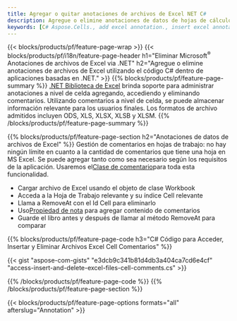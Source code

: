 ```yaml
---
title: Agregar o quitar anotaciones de archivos de Excel NET C#
description: Agregue o elimine anotaciones de datos de hojas de cálculo de Excel y OpenOffice con solo unas pocas líneas de código C#.
keywords: [C# Aspose.Cells., add excel annotation., insert excel annotation., access excel annotation., remove excel annotation., delete excel annotation., add annotation in excel., insert annotation in excel., access annotation in excel., remove annotation in excel., delete annotation in excel]
---
```

{{< blocks/products/pf/feature-page-wrap >}}
{{< blocks/products/pf/i18n/feature-page-header h1="Eliminar Microsoft<sup>&reg;</sup> Anotaciones de archivos de Excel via .NET" h2="Agregue o elimine anotaciones de archivos de Excel utilizando el código C# dentro de aplicaciones basadas en .NET." >}}
{{% blocks/products/pf/feature-page-summary %}}
[.NET Biblioteca de Excel](/cells/es/net/) brinda soporte para administrar anotaciones a nivel de celda agregando, accediendo y eliminando comentarios. Utilizando comentarios a nivel de celda, se puede almacenar información relevante para los usuarios finales. Los formatos de archivo admitidos incluyen ODS, XLS, XLSX, XLSB y XLSM.
{{% /blocks/products/pf/feature-page-summary %}}

{{% blocks/products/pf/feature-page-section h2="Anotaciones de datos de archivos de Excel" %}}
 Gestión de comentarios en hojas de trabajo: no hay ningún límite en cuanto a la cantidad de comentarios que tiene una hoja en MS Excel. Se puede agregar tanto como sea necesario según los requisitos de la aplicación. Usaremos el[Clase de comentario](https://reference.aspose.com/cells/net/aspose.cells/comment)para toda esta funcionalidad.

+ Cargar archivo de Excel usando el objeto de clase Workbook
+ Acceda a la Hoja de Trabajo relevante y su índice Cell relevante
+ Llama a RemoveAt con el Id Cell para eliminarlo
 + Uso[Propiedad de nota](https://reference.aspose.com/cells/net/aspose.cells/comment/properties/note) para agregar contenido de comentarios
+ Guarde el libro antes y después de llamar al método RemoveAt para comparar

{{% blocks/products/pf/feature-page-code h3="C# Código para Acceder, Insertar y Eliminar Archivos Excel Cell Comentarios" %}}


{{< gist "aspose-com-gists" "e3dcb9c341b81d4db3a404ca7cd6e4cf" "access-insert-and-delete-excel-files-cell-comments.cs" >}}

{{% /blocks/products/pf/feature-page-code %}}
{{% /blocks/products/pf/feature-page-section %}}

{{< blocks/products/pf/feature-page-options formats="all" afterslug="Annotation" >}}
